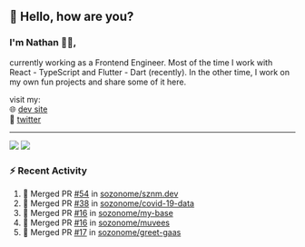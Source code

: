 ## 👋 Hello, how are you? 

### I'm Nathan 👨‍💻,

currently working as a Frontend Engineer. Most of the time I work with React - TypeScript and Flutter - Dart (recently). 
In the other time, I work on my own fun projects and share some of it here.

visit my:<br/>
🌐 [dev site](https://sznm.dev)<br/>
🦜 [twitter](https://twitter.com/sozonome)

---

![](https://komarev.com/ghpvc/?username=sozonome&color=grey)
![](https://hit.yhype.me/github/profile?user_id=17046154)

### :zap: Recent Activity

<!--START_SECTION:activity-->
1. 🎉 Merged PR [#54](https://github.com/sozonome/sznm.dev/pull/54) in [sozonome/sznm.dev](https://github.com/sozonome/sznm.dev)
2. 🎉 Merged PR [#38](https://github.com/sozonome/covid-19-data/pull/38) in [sozonome/covid-19-data](https://github.com/sozonome/covid-19-data)
3. 🎉 Merged PR [#16](https://github.com/sozonome/my-base/pull/16) in [sozonome/my-base](https://github.com/sozonome/my-base)
4. 🎉 Merged PR [#16](https://github.com/sozonome/muvees/pull/16) in [sozonome/muvees](https://github.com/sozonome/muvees)
5. 🎉 Merged PR [#17](https://github.com/sozonome/greet-gaas/pull/17) in [sozonome/greet-gaas](https://github.com/sozonome/greet-gaas)
<!--END_SECTION:activity-->
